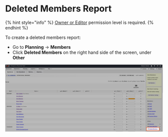# Deleted Members Report

{% hint style="info" %}
[Owner or Editor](../../../user-access/permissions.md) permission level is required.
{% endhint %}

To create a deleted members report:

* Go to **Planning** -> **Members**
* Click **Deleted Members** on the right hand side of the screen, under **Other**

![](<../../../.gitbook/assets/deleted members report.png>)
